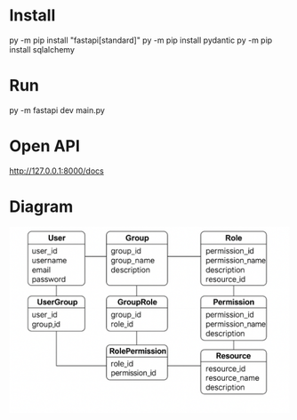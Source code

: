 # Install
py -m pip install "fastapi[standard]"
py -m pip install pydantic
py -m pip install sqlalchemy

# Run
py -m fastapi dev main.py

# Open API
http://127.0.0.1:8000/docs

# Diagram
![Diagram](./assets/diagram.png)
